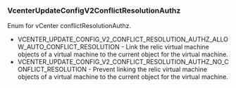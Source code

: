 ### VcenterUpdateConfigV2ConflictResolutionAuthz
Enum for vCenter conflictResolutionAuthz.

- VCENTER_UPDATE_CONFIG_V2_CONFLICT_RESOLUTION_AUTHZ_ALLOW_AUTO_CONFLICT_RESOLUTION - Link the relic virtual machine objects of a virtual machine to the current object for the virtual machine.
- VCENTER_UPDATE_CONFIG_V2_CONFLICT_RESOLUTION_AUTHZ_NO_CONFLICT_RESOLUTION - Prevent linking the relic virtual machine objects of a virtual machine to the current object for the virtual machine.
